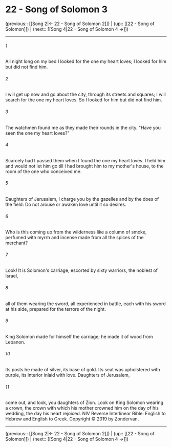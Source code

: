 # 22 - Song of Solomon 3

(previous:: [[Song 2|← 22 - Song of Solomon 2]]) | (up:: [[22 - Song of Solomon]]) | (next:: [[Song 4|22 - Song of Solomon 4 →]])

***


###### 1 
All night long on my bed I looked for the one my heart loves; I looked for him but did not find him. 

###### 2 
I will get up now and go about the city, through its streets and squares; I will search for the one my heart loves. So I looked for him but did not find him. 

###### 3 
The watchmen found me as they made their rounds in the city. "Have you seen the one my heart loves?" 

###### 4 
Scarcely had I passed them when I found the one my heart loves. I held him and would not let him go till I had brought him to my mother's house, to the room of the one who conceived me. 

###### 5 
Daughters of Jerusalem, I charge you by the gazelles and by the does of the field: Do not arouse or awaken love until it so desires. 

###### 6 
Who is this coming up from the wilderness like a column of smoke, perfumed with myrrh and incense made from all the spices of the merchant? 

###### 7 
Look! It is Solomon's carriage, escorted by sixty warriors, the noblest of Israel, 

###### 8 
all of them wearing the sword, all experienced in battle, each with his sword at his side, prepared for the terrors of the night. 

###### 9 
King Solomon made for himself the carriage; he made it of wood from Lebanon. 

###### 10 
Its posts he made of silver, its base of gold. Its seat was upholstered with purple, its interior inlaid with love. Daughters of Jerusalem, 

###### 11 
come out, and look, you daughters of Zion. Look on King Solomon wearing a crown, the crown with which his mother crowned him on the day of his wedding, the day his heart rejoiced. NIV Reverse Interlinear Bible: English to Hebrew and English to Greek. Copyright © 2019 by Zondervan.

***

(previous:: [[Song 2|← 22 - Song of Solomon 2]]) | (up:: [[22 - Song of Solomon]]) | (next:: [[Song 4|22 - Song of Solomon 4 →]])
